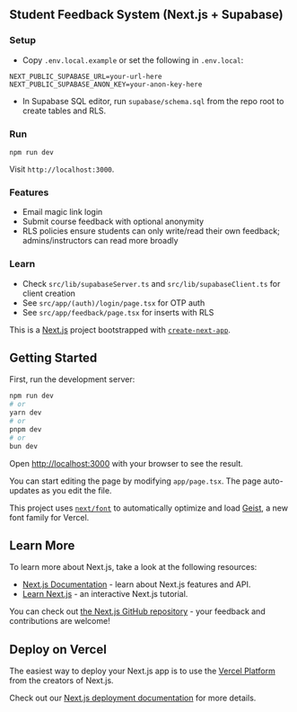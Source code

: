 ## Student Feedback System (Next.js + Supabase)

### Setup
- Copy `.env.local.example` or set the following in `.env.local`:
```
NEXT_PUBLIC_SUPABASE_URL=your-url-here
NEXT_PUBLIC_SUPABASE_ANON_KEY=your-anon-key-here
```

- In Supabase SQL editor, run `supabase/schema.sql` from the repo root to create tables and RLS.

### Run
```
npm run dev
```
Visit `http://localhost:3000`.

### Features
- Email magic link login
- Submit course feedback with optional anonymity
- RLS policies ensure students can only write/read their own feedback; admins/instructors can read more broadly

### Learn
- Check `src/lib/supabaseServer.ts` and `src/lib/supabaseClient.ts` for client creation
- See `src/app/(auth)/login/page.tsx` for OTP auth
- See `src/app/feedback/page.tsx` for inserts with RLS

This is a [Next.js](https://nextjs.org) project bootstrapped with [`create-next-app`](https://nextjs.org/docs/app/api-reference/cli/create-next-app).

## Getting Started

First, run the development server:

```bash
npm run dev
# or
yarn dev
# or
pnpm dev
# or
bun dev
```

Open [http://localhost:3000](http://localhost:3000) with your browser to see the result.

You can start editing the page by modifying `app/page.tsx`. The page auto-updates as you edit the file.

This project uses [`next/font`](https://nextjs.org/docs/app/building-your-application/optimizing/fonts) to automatically optimize and load [Geist](https://vercel.com/font), a new font family for Vercel.

## Learn More

To learn more about Next.js, take a look at the following resources:

- [Next.js Documentation](https://nextjs.org/docs) - learn about Next.js features and API.
- [Learn Next.js](https://nextjs.org/learn) - an interactive Next.js tutorial.

You can check out [the Next.js GitHub repository](https://github.com/vercel/next.js) - your feedback and contributions are welcome!

## Deploy on Vercel

The easiest way to deploy your Next.js app is to use the [Vercel Platform](https://vercel.com/new?utm_medium=default-template&filter=next.js&utm_source=create-next-app&utm_campaign=create-next-app-readme) from the creators of Next.js.

Check out our [Next.js deployment documentation](https://nextjs.org/docs/app/building-your-application/deploying) for more details.
